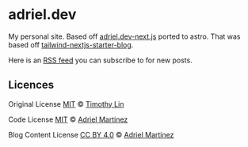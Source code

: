 # adriel.dev

My personal site. Based off [adriel.dev-next.js](https://github.com/Adriel-M/adriel.dev-next.js) ported to astro.
That was based off [tailwind-nextjs-starter-blog](https://github.com/timlrx/tailwind-nextjs-starter-blog).

Here is an [RSS feed](https://adriel.dev/rss.xml) you can subscribe to for new posts.

## Licences

Original License [MIT](https://github.com/timlrx/tailwind-nextjs-starter-blog/blob/main/LICENSE) © [Timothy Lin](https://www.timlrx.com)

Code License [MIT](LICENSE) © [Adriel Martinez](https://github.com/Adriel-M)

Blog Content License [CC BY 4.0](BLOG-CONTENT-LICENSE) © [Adriel Martinez](https://github.com/Adriel-M)
